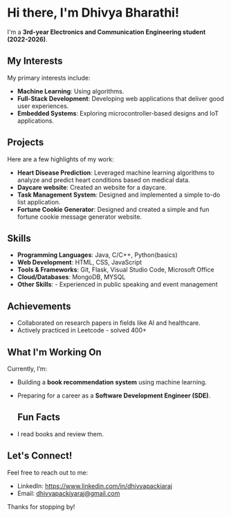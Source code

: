 # Hi there, I'm Dhivya Bharathi! 

I'm a **3rd-year Electronics and Communication Engineering student (2022-2026)**.

## My Interests 
My primary interests include:
- **Machine Learning**: Using algorithms.  
- **Full-Stack Development**: Developing web applications that deliver good user experiences.  
- **Embedded Systems**: Exploring microcontroller-based designs and IoT applications.  


## Projects 
Here are a few highlights of my work:
- **Heart Disease Prediction**: Leveraged machine learning algorithms to analyze and predict heart conditions based on medical data.
- **Daycare website**: Created an website for a daycare.
- **Task Management System**: Designed and implemented a simple to-do list application.
- **Fortune Cookie Generator**: Designed and created a simple and fun fortune cookie message generator website.

## Skills 
- **Programming Languages**: Java, C/C++, Python(basics) 
- **Web Development**: HTML, CSS, JavaScript  
- **Tools & Frameworks**: Git, Flask, Visual Studio Code, Microsoft Office
- **Cloud/Databases**: MongoDB, MYSQL
- **Other Skills**: - Experienced in public speaking and event management

## Achievements 
- Collaborated on research papers in fields like AI and healthcare.
- Actively practiced in Leetcode - solved 400+

## What I'm Working On 
Currently, I’m:
- Building a **book recommendation system** using machine learning.  
- Preparing for a career as a **Software Development Engineer (SDE)**.

  ## Fun Facts 
- I read books and review them.


## Let's Connect! 
Feel free to reach out to me:
- LinkedIn: https://www.linkedin.com/in/dhivyapackiaraj
- Email: dhivyapackiyaraj@gmail.com 

Thanks for stopping by! 

<!---
dhiivyabharathi/dhiivyabharathi is a ✨ special ✨ repository because its `README.md` (this file) appears on your GitHub profile.
You can click the Preview link to take a look at your changes.
--->
